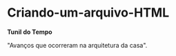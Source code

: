# Criando-um-arquivo-HTML

<p><strong>Tunil do Tempo</strong>
<p><m>"Avanços que ocorreram na arquitetura da casa".</m></p> 

